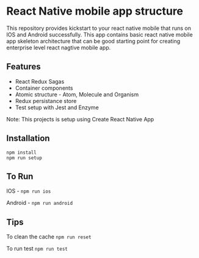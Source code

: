 # React Native mobile app structure
This repository provides kickstart to your react native mobile that runs on IOS and Android successfully. This app contains basic react native mobile app skeleton architecture that can be good starting point for creating enterprise level react nagtive mobile app.
## Features
- React Redux Sagas
- Container components
- Atomic structure - Atom, Molecule and Organism
- Redux persistance store
- Test setup with Jest and Enzyme

Note: This projects is setup using Create React Native App

## Installation
```
npm install
npm run setup
```

## To Run
  IOS - 
  `npm run ios`
  
  Android -
  `npm run android`
  
## Tips
To clean the cache
`
npm run reset
`

To run test
` npm run test
`

